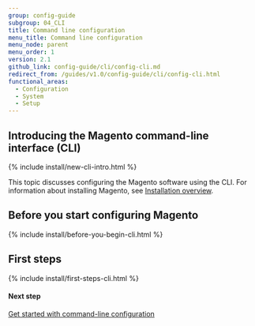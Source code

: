 ```yaml
---
group: config-guide
subgroup: 04_CLI
title: Command line configuration
menu_title: Command line configuration
menu_node: parent
menu_order: 1
version: 2.1
github_link: config-guide/cli/config-cli.md
redirect_from: /guides/v1.0/config-guide/cli/config-cli.html
functional_areas:
  - Configuration
  - System
  - Setup
---
```


<h2 id="config-new-cli-intro">Introducing the Magento command-line interface (CLI)</h2>
{% include install/new-cli-intro.html %}

This topic discusses configuring the Magento software using the CLI. For information about installing Magento, see <a href="{{ page.baseurl }}/install-gde/bk-install-guide.html">Installation overview</a>.

<h2 id="config-install-cli-prereq">Before you start configuring Magento</h2>
{% include install/before-you-begin-cli.html %}


<h2 id="config-install-cli-first">First steps</h2>
{% include install/first-steps-cli.html %}

#### Next step 

<a href="{{ page.baseurl }}/config-guide/cli/config-cli-subcommands.html">Get started with command-line configuration</a>
